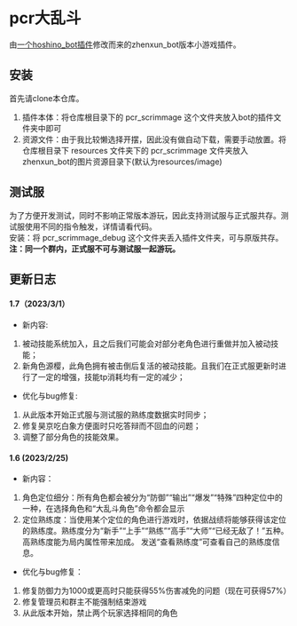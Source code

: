 <!--
 * @Author: Genisys
 * @Date: 2023-02-01 14:34:03
 * @LastEditTime: 2023-02-01 14:34:03
 * @LastEditors: Please set LastEditors
 * @Description: 模块简述
 * @FilePath: \pcr_scrimmage\README.md
-->
# pcr大乱斗
由[一个hoshino_bot插件](https://github.com/eggggi/pcr_scrimmage)修改而来的zhenxun_bot版本小游戏插件。

## 安装
首先请clone本仓库。
1. 插件本体：将仓库根目录下的 pcr_scrimmage 这个文件夹放入bot的插件文件夹中即可
2. 资源文件：由于我比较懒选择开摆，因此没有做自动下载，需要手动放置。将仓库根目录下 resources 文件夹下的 pcr_scrimmage 文件夹放入zhenxun_bot的图片资源目录下(默认为resources/image)

## 测试服
为了方便开发测试，同时不影响正常版本游玩，因此支持测试服与正式服共存。测试服使用不同的指令触发，详情请看代码。<br>
安装：将 pcr_scrimmage_debug 这个文件夹丢入插件文件夹，可与原版共存。<br>
**注：同一个群内，正式服不可与测试服一起游玩。**

## 更新日志
#### 1.7（2023/3/1）
- 新内容:
1. 被动技能系统加入，且之后我们可能会对部分老角色进行重做并加入被动技能；
2. 新角色源樱，此角色拥有被击倒后复活的被动技能。且我们在正式服更新时进行了一定的增强，技能tp消耗均有一定的减少；
- 优化与bug修复:
1. 从此版本开始正式服与测试服的熟练度数据实时同步；
2. 修复昊京吃白象方便面时只吃答辩而不回血的问题；
3. 调整了部分角色的技能效果。

#### 1.6 (2023/2/25)
- 新内容：
1. 角色定位细分：所有角色都会被分为“防御”“输出”“爆发”“特殊”四种定位中的一种，在选择角色和“大乱斗角色”命令都会显示
2. 定位熟练度：当使用某个定位的角色进行游戏时，依据战绩将能够获得该定位的熟练度。熟练度分为“新手”“上手”“熟练”“高手”“大师”“已经无敌了！”五种。高熟练度能为局内属性带来加成。
发送“查看熟练度”可查看自己的熟练度信息。
- 优化与bug修复：
1. 修复防御力为1000或更高时只能获得55%伤害减免的问题（现在可获得57%）
2. 修复管理员和群主不能强制结束游戏
3. 从此版本开始，禁止两个玩家选择相同的角色
